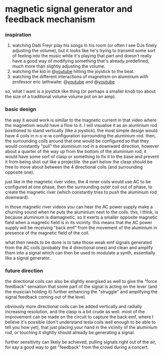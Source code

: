 # magnetic signal generator and feedback mechanism

### inspiration

1. watching Daði Freyr play his songs in his room (or often I see DJs finely adjusting the volume), but it looks like he's trying to transmit some sort of feeling into the music while it's playing that part and doesn't really have a good way of modifying something that's already predefined, much more than slightly adjusting the volume.
2. watching the kid in @[youtube](https://www.youtube.com/watch?v=VFZNvj-HfBU) hitting the joystick to the beat.
3. watching the different interactions of magnetism on aluminium with professor eric laithwaite: @[youtube](https://www.youtube.com/watch?v=0tJfqMYHaQw) and @[youtube](https://www.youtube.com/watch?v=OI_HFnNTfyU)

so, what I want is a joystick like thing (or perhaps a smaller knob too about the size of a traditional volume volume pot on an amp).

### basic design

the way it would work is similar to the magnetic current in that video where the magnetism would have a flow to it. I will visualise it as an aluminium rod positioned to stand vertically (like a joystick). the most simple design would have 4 coils in n-s-e-w configuration surrounding the aluminium rod. then, the surrounding coils around that one would be configured so that they would constantly "pull" the aluminium rod in a downward direction, however about a quarter of the way up from the bottom of the aluminium rod, it would have some sort of clasp or something to fix it to the base and prevent it from being shot out like a projectile. the part below the clasp should be free to move about between the 4 directional coils (and surrounding opposite one).

just like in the magnetic river video, the 4 inner coils would use AC to be configured at one phase, then the surrounding outer coil out of phase, to create the magnetic river (which constantly tries to push the aluminium rod downward).

in those magnetic river videos you can hear the AC power supply make a churning sound when he puts the aluminium next to the coils. this, I think, is because aluminium is diamagnetic, so it exerts a smaller opposite magnetic field when a magnetic field is in its vicinity. this means that the AC power supply will be receiving "back emf" from the movement of the aluminium in presence of the magnetic field of the coil.

what then needs to be done is to take those weak emf signals generated from the AC coils (probably the 4 directional ones) and clean and amplify them into a signal which can then be used to modulate a synth, essentially like a signal generator.

### future direction

the directional coils can also be slightly energised as well to give the "force feedback" sensation that some part of the signal is acting on the lever (and the musician holding it) further enhancing the "struggle" and amplifying the signal feedback coming out of the level.

obviously more directional coils can be added vertically and radially increasing resolution, and the clasp is a bit crude as well. most of the improvement can be made on the circuit to capture the back emf, where I believe it's possible (don't understand tesla coils well enough to be able to tell you how yet), that just placing your hand in the vicinity of the aluminium rod, or touching it slightly should already be generating a signal.

further sensitivity can likely be achieved, pulling signals right out of the air, for say a good way to get "feedback" from the crowd during a concert.
